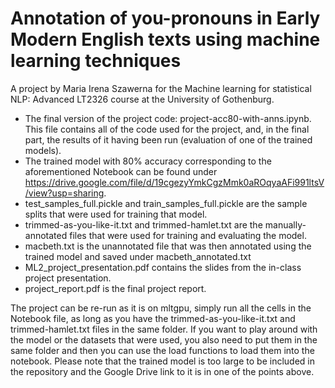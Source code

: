 # Annotation of you-pronouns in Early Modern English texts using machine learning techniques
A project by Maria Irena Szawerna for the Machine learning for statistical NLP: Advanced LT2326 course at the University of Gothenburg.  

+ The final version of the project code: project-acc80-with-anns.ipynb. This file contains all of the code used for the project, and, in the final part, the results of it having been run (evaluation of one of the trained models).
+ The trained model with 80% accuracy corresponding to the aforementioned Notebook can be found under https://drive.google.com/file/d/19cgezyYmkCgzMmk0aROqyaAFi991ltsV/view?usp=sharing.
+ test_samples_full.pickle and train_samples_full.pickle are the sample splits that were used for training that model.
+ trimmed-as-you-like-it.txt and trimmed-hamlet.txt are the manually-annotated files that were used for training and evaluating the model.
+ macbeth.txt is the unannotated file that was then annotated using the trained model and saved under macbeth_annotated.txt
+ ML2_project_presentation.pdf contains the slides from the in-class project presentation.
+ project_report.pdf is the final project report.  

The project can be re-run as it is on mltgpu, simply run all the cells in the Notebook file, as long as you have the trimmed-as-you-like-it.txt and trimmed-hamlet.txt files in the same folder. If you want to play around with the model or the datasets that were used, you also need to put them in the same folder and then you can use the load functions to load them into the notebook. Please note that the trained model is too large to be included in the repository and the Google Drive link to it is in one of the points above.
